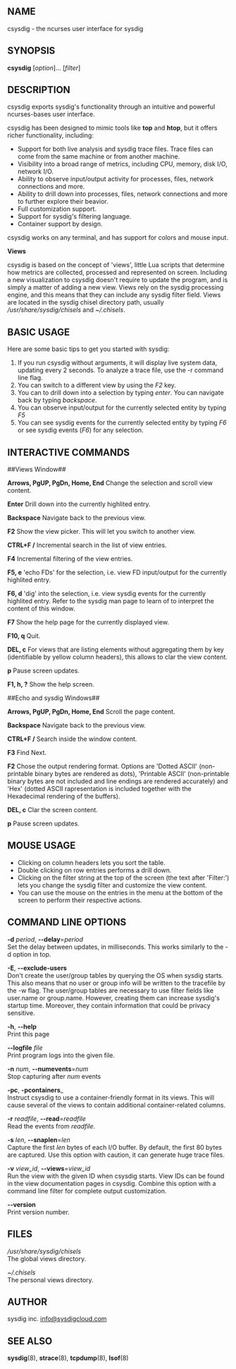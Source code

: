 NAME
----

csysdig - the ncurses user interface for sysdig

SYNOPSIS
--------

**csysdig** [*option*]... [*filter*]

DESCRIPTION
-----------

csysdig exports sysdig's functionality through an intuitive and powerful ncurses-bases user interface.

csysdig has been designed to mimic tools like **top** and **htop**, but it offers richer functionality, including:

- Support for both live analysis and sysdig trace files. Trace files can come from the same machine or from another machine. 
- Visibility into a broad range of metrics, including CPU, memory, disk I/O, network I/O.
- Ability to observe input/output activity for processes, files, network connections and more.
- Ability to drill down into processes, files, network connections and more to further explore their beavior.
- Full customization support.
- Support for sysdig's filtering language.
- Container support by design.

csysdig works on any terminal, and has support for colors and mouse input.

**Views**  

csysdig is based on the concept of 'views', little Lua scripts that determine how metrics are collected, processed and represented on screen. Including a new visualization to csysdig doesn't require to update the program, and is simply a matter of adding a new view. Views rely on the sysdig processing engine, and this means that they can include any sysdig filter field. Views are located in the sysdig chisel directory path, usually */usr/share/sysdig/chisels* and *~/.chisels*.


BASIC USAGE
-----------

Here are some basic tips to get you started with sysdig:

1. If you run csysdig without arguments, it will display live system data, updating every 2 seconds. To analyze a trace file, use the -r command line flag.
2. You can switch to a different view by using the _F2_ key.
3. You can to drill down into a selection by typing _enter_. You can navigate back by typing _backspace_.
4. You can observe input/output for the currently selected entity by typing _F5_
5. You can see sysdig events for the currently selected entity by typing _F6_
 or see sysdig events (_F6_) for any selection.

INTERACTIVE COMMANDS  
--------------------  

##Views Window##

**Arrows, PgUP, PgDn, Home, End**
  Change the selection and scroll view content.  

**Enter**
  Drill down into the currently highlited entry.  

**Backspace**
  Navigate back to the previous view.  

**F2**
  Show the view picker. This will let you switch to another view.  

**CTRL+F /**
  Incremental search in the list of view entries.  

**F4**
    Incremental filtering of the view entries.  

**F5, e**
  'echo FDs' for the selection, i.e. view FD input/output for the currently highlited entry.  

**F6, d**
  'dig' into the selection, i.e. view sysdig events for the currently highlited entry. Refer to the sysdig man page to learn of to interpret the content of this window.  

**F7**
  Show the help page for the currently displayed view.  

**F10, q**
  Quit.  

**DEL, c**
  For views that are listing elements without aggregating them by key (identifiable by yellow column headers), this allows to clar the view content.  

**p**
  Pause screen updates.  

**F1, h, ?**
  Show the help screen.  

##Echo and sysdig Windows##

**Arrows, PgUP, PgDn, Home, End**
  Scroll the page content.  

**Backspace**
  Navigate back to the previous view.  

**CTRL+F /**
  Search inside the window content.  

**F3**
  Find Next.  

**F2**
  Chose the output rendering format. Options are 'Dotted ASCII' (non-printable binary bytes are rendered as dots), 'Printable ASCII' (non-printable binary bytes are not included and line endings are rendered accurately) and 'Hex' (dotted ASCII rapresentation is included together with the Hexadecimal rendering of the buffers).

**DEL, c**
  Clar the screen content.  

**p**
  Pause screen updates.  

MOUSE USAGE
-----------
- Clicking on column headers lets you sort the table.
- Double clicking on row entries performs a drill down.
- Clicking on the filter string at the top of the screen (the text after 'Filter:') lets you change the sysdig filter and customize the view content.
- You can use the mouse on the entries in the menu at the bottom of the screen to perform their respective actions.

COMMAND LINE OPTIONS
--------------------
  
**-d** _period_, **--delay**=_period_  
  Set the delay between updates, in milliseconds. This works similarly to the -d option in top.  

**-E**, **--exclude-users**  
  Don't create the user/group tables by querying the OS when sysdig starts. This also means that no user or group info will be written to the tracefile by the -w flag. The user/group tables are necessary to use filter fields like user.name or group.name. However, creating them can increase sysdig's startup time. Moreover, they contain information that could be privacy sensitive.  

**-h**, **--help**  
  Print this page
  
**--logfile** _file_        
  Print program logs into the given file.
  
**-n** _num_, **--numevents**=_num_  
  Stop capturing after _num_ events

**-pc**, **-pcontainers**_  
  Instruct csysdig to use a container-friendly format in its views. This will cause several of the views to contain additional container-related columns.

**-r** _readfile_, **--read**=_readfile_  
  Read the events from _readfile_.
  
**-s** _len_, **--snaplen**=_len_  
  Capture the first _len_ bytes of each I/O buffer. By default, the first 80 bytes are captured. Use this option with caution, it can generate huge trace files.

**-v** _view_id_, **--views**=_view_id_  
  Run the view with the given ID when csysdig starts. View IDs can be found in the view documentation pages in csysdig. Combine  this option with a command line filter for complete output customization.

**--version**  
  Print version number.
    
FILES
-----

*/usr/share/sysdig/chisels*  
  The global views directory.

*~/.chisels*  
  The personal views directory.

AUTHOR
------

sysdig inc. <info@sysdigcloud.com>

SEE ALSO
--------

**sysdig**(8), **strace**(8), **tcpdump**(8), **lsof**(8)
